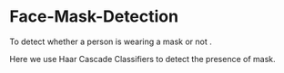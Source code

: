 # Face-Mask-Detection
To detect whether a person is wearing a mask or not .

Here we use Haar Cascade Classifiers to detect the presence of mask.
